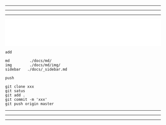 
<!-- _coverpage.md -- 空格即换行 -->

---
---
---

<iframe 
    src="//music.163.com/outchain/player?type=2&id=28445796&auto=0&height=66"
    frameborder="0" 
    width="100%" 
    height="86px">
</iframe>

<br>

```
add

md         ./docs/md/
img        ./docs/md/img/
sidebar   ./docs/_sidebar.md
```
```
push

git clone xxx
git satus
git add .
git commit -m 'xxx'
git push origin master
```
---
---
---

